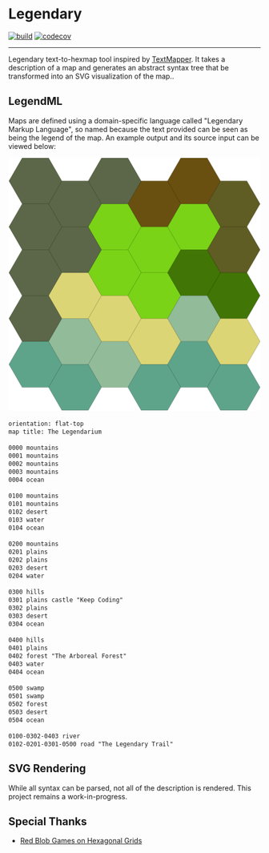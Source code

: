 # Legendary

[![build](https://img.shields.io/github/checks-status/gisikw/legendary/main)](https://github.com/gisikw/legendary/actions)
[![codecov](https://codecov.io/gh/gisikw/legendary/branch/main/graph/badge.svg?token=GR5O02004D)](https://codecov.io/gh/gisikw/legendary)

---

Legendary text-to-hexmap tool inspired by
[TextMapper](https://campaignwiki.org/text-mapper). It takes a description of a
map and generates an abstract syntax tree that be transformed into an SVG
visualization of the map..

## LegendML

Maps are defined using a domain-specific language called "Legendary Markup
Language", so named because the text provided can be seen as being the legend
of the map. An example output and its source input can be viewed below:

<p align="center">
<img src="https://github.com/gisikw/legendary/blob/main/example.svg" alt="Example Map" />
</p>

```lml
orientation: flat-top
map title: The Legendarium

0000 mountains
0001 mountains
0002 mountains
0003 mountains
0004 ocean

0100 mountains
0101 mountains
0102 desert
0103 water
0104 ocean

0200 mountains
0201 plains
0202 plains
0203 desert
0204 water

0300 hills
0301 plains castle "Keep Coding"
0302 plains
0303 desert
0304 ocean

0400 hills
0401 plains
0402 forest "The Arboreal Forest"
0403 water
0404 ocean

0500 swamp
0501 swamp
0502 forest
0503 desert
0504 ocean

0100-0302-0403 river
0102-0201-0301-0500 road "The Legendary Trail"
```

## SVG Rendering

While all syntax can be parsed, not all of the description is rendered. This
project remains a work-in-progress.

## Special Thanks
- [Red Blob Games on Hexagonal Grids](https://www.redblobgames.com/grids/hexagons/)

